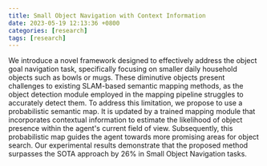 ```yaml
---
title: Small Object Navigation with Context Information
date: 2023-05-19 12:13:36 +0800
categories: [research]
tags: [research]
---
```




We introduce a novel framework designed to effectively address the object goal navigation task, specifically focusing on smaller daily household objects such as bowls or mugs. These diminutive objects present challenges to existing SLAM-based semantic mapping methods, as the object detection module employed in the mapping pipeline struggles to accurately detect them. To address this limitation, we propose to use a probabilistic semantic map. It is updated by a trained mapping module that incorporates contextual information to estimate the likelihood of object presence within the agent's current field of view. Subsequently, this probabilistic map guides the agent towards more promising areas for object search. Our experimental results demonstrate that the proposed method surpasses the SOTA approach by 26\% in Small Object Navigation tasks.


